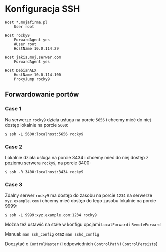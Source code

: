 # Konfiguracja SSH

```
Host *.mojafirma.pl
	User root

Host rocky9
	ForwardAgent yes
	#User root
	HostName 10.0.114.29

Host jakis.moj.serwer.com
	ForwardAgent yes

Host DebianALX
	HostName 10.0.114.100
	ProxyJump rocky9
```


## Forwardowanie portów

### Case 1

Na serwerze `rocky9` działa usługa na porcie `5656` i chcemy mieć do niej dostęp lokalnie na porcie `5600`:

```command
$ ssh -L 5600:localhost:5656 rocky9
```

### Case 2 

Lokalnie działa usługa na porcie 3434 i chcemy mieć do niej dostęp z poziomu serwera `rocky9`, na porcie 3400:

```command
$ ssh -R 3400:localhost:3434 rocky9
```

### Case 3

Zdalny serwer `rocky9` ma dostęp do zasobu na porcie `1234` na serwerze `xyz.example.com` i chcemy mieć dostęp do tego zasobu lokalnie na porcie 9999:

```command
$ ssh -L 9999:xyz.example.com:1234 rocky9
```

Można też ustawić na stałe w konfigu opcjami `LocalForward` i `RemoteForward`

Manual: `man ssh_config` oraz `man sshd_config`

Doczytać o `ControlMaster` (i odpowiednich `ControlPath` i `ControlPersists`)

